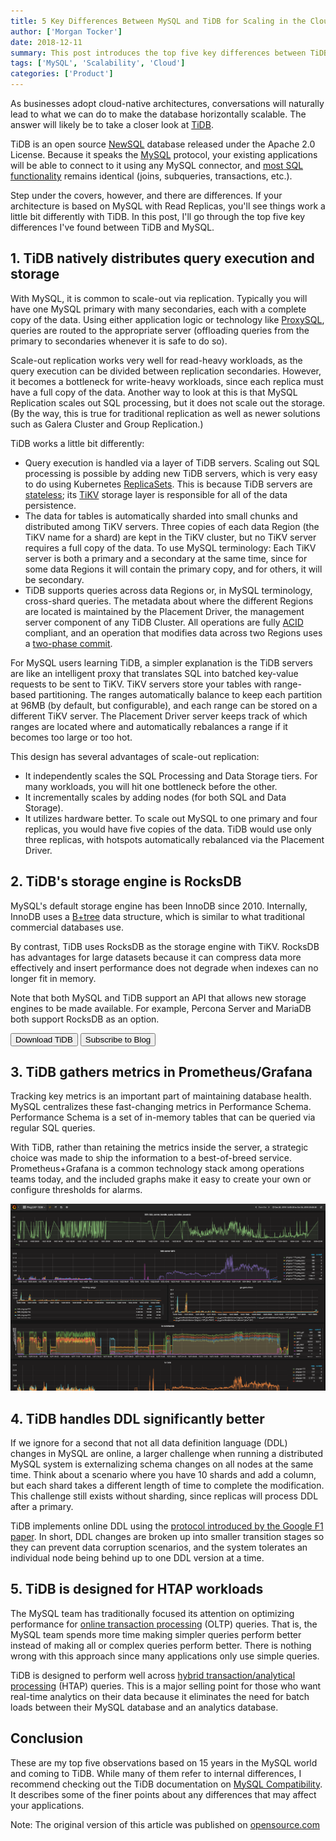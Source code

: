 ```yaml
---
title: 5 Key Differences Between MySQL and TiDB for Scaling in the Cloud
author: ['Morgan Tocker']
date: 2018-12-11
summary: This post introduces the top five key differences between TiDB and MySQL.
tags: ['MySQL', 'Scalability', 'Cloud']
categories: ['Product']
---
```


As businesses adopt cloud-native architectures, conversations will naturally lead to what we can do to make the database horizontally scalable. The answer will likely be to take a closer look at [TiDB](https://pingcap.com/docs/).

TiDB is an open source [NewSQL](https://en.wikipedia.org/wiki/NewSQL) database released under the Apache 2.0 License. Because it speaks the [MySQL](https://en.wikipedia.org/wiki/MySQL) protocol, your existing applications will be able to connect to it using any MySQL connector, and [most SQL functionality](https://docs.pingcap.com/tidb/v4.0/mysql-compatibility#compatibility-with-mysql) remains identical (joins, subqueries, transactions, etc.).

Step under the covers, however, and there are differences. If your architecture is based on MySQL with Read Replicas, you'll see things work a little bit differently with TiDB. In this post, I'll go through the top five key differences I've found between TiDB and MySQL.

## 1. TiDB natively distributes query execution and storage

With MySQL, it is common to scale-out via replication. Typically you will have one MySQL primary with many secondaries, each with a complete copy of the data. Using either application logic or technology like [ProxySQL](https://proxysql.com/), queries are routed to the appropriate server (offloading queries from the primary to secondaries whenever it is safe to do so).

Scale-out replication works very well for read-heavy workloads, as the query execution can be divided between replication secondaries. However, it becomes a bottleneck for write-heavy workloads, since each replica must have a full copy of the data. Another way to look at this is that MySQL Replication scales out SQL processing, but it does not scale out the storage. (By the way, this is true for traditional replication as well as newer solutions such as Galera Cluster and Group Replication.)

TiDB works a little bit differently:

- Query execution is handled via a layer of TiDB servers. Scaling out SQL processing is possible by adding new TiDB servers, which is very easy to do using Kubernetes [ReplicaSets](https://kubernetes.io/docs/concepts/workloads/controllers/replicaset/). This is because TiDB servers are [stateless](https://en.wikipedia.org/wiki/State_(computer_science)); its [TiKV](https://github.com/tikv/tikv/wiki) storage layer is responsible for all of the data persistence.
- The data for tables is automatically sharded into small chunks and distributed among TiKV servers. Three copies of each data Region (the TiKV name for a shard) are kept in the TiKV cluster, but no TiKV server requires a full copy of the data. To use MySQL terminology: Each TiKV server is both a primary and a secondary at the same time, since for some data Regions it will contain the primary copy, and for others, it will be secondary.
- TiDB supports queries across data Regions or, in MySQL terminology, cross-shard queries. The metadata about where the different Regions are located is maintained by the Placement Driver, the management server component of any TiDB Cluster. All operations are fully [ACID](https://en.wikipedia.org/wiki/ACID_(computer_science)) compliant, and an operation that modifies data across two Regions uses a [two-phase commit](https://en.wikipedia.org/wiki/Two-phase_commit_protocol).

For MySQL users learning TiDB, a simpler explanation is the TiDB servers are like an intelligent proxy that translates SQL into batched key-value requests to be sent to TiKV. TiKV servers store your tables with range-based partitioning. The ranges automatically balance to keep each partition at 96MB (by default, but configurable), and each range can be stored on a different TiKV server. The Placement Driver server keeps track of which ranges are located where and automatically rebalances a range if it becomes too large or too hot.

This design has several advantages of scale-out replication:

- It independently scales the SQL Processing and Data Storage tiers. For many workloads, you will hit one bottleneck before the other.
- It incrementally scales by adding nodes (for both SQL and Data Storage).
- It utilizes hardware better. To scale out MySQL to one primary and four replicas, you would have five copies of the data. TiDB would use only three replicas, with hotspots automatically rebalanced via the Placement Driver.

## 2. TiDB's storage engine is RocksDB

MySQL's default storage engine has been InnoDB since 2010. Internally, InnoDB uses a [B+tree](https://en.wikipedia.org/wiki/B%2B_tree) data structure, which is similar to what traditional commercial databases use.

By contrast, TiDB uses RocksDB as the storage engine with TiKV. RocksDB has advantages for large datasets because it can compress data more effectively and insert performance does not degrade when indexes can no longer fit in memory.

Note that both MySQL and TiDB support an API that allows new storage engines to be made available. For example, Percona Server and MariaDB both support RocksDB as an option.

<div class="trackable-btns">
    <a href="https://pingcap.com/download" onclick="trackViews('5 Key Differences Between MySQL and TiDB for Scaling in the Cloud', 'download-tidb-btn-middle')"><button>Download TiDB</button></a>
    <a href="https://share.hsforms.com/1e2W03wLJQQKPd1d9rCbj_Q2npzm" onclick="trackViews('5 Key Differences Between MySQL and TiDB for Scaling in the Cloud', 'subscribe-blog-btn-middle')"><button>Subscribe to Blog</button></a>
</div>

## 3. TiDB gathers metrics in Prometheus/Grafana

Tracking key metrics is an important part of maintaining database health. MySQL centralizes these fast-changing metrics in Performance Schema. Performance Schema is a set of in-memory tables that can be queried via regular SQL queries.

With TiDB, rather than retaining the metrics inside the server, a strategic choice was made to ship the information to a best-of-breed service. Prometheus+Grafana is a common technology stack among operations teams today, and the included graphs make it easy to create your own or configure thresholds for alarms.

![Grafana in TiDB](media/grafana-in-tidb.png)

## 4. TiDB handles DDL significantly better

If we ignore for a second that not all data definition language (DDL) changes in MySQL are online, a larger challenge when running a distributed MySQL system is externalizing schema changes on all nodes at the same time. Think about a scenario where you have 10 shards and add a column, but each shard takes a different length of time to complete the modification. This challenge still exists without sharding, since replicas will process DDL after a primary.

TiDB implements online DDL using the [protocol introduced by the Google F1 paper](https://static.googleusercontent.com/media/research.google.com/en//pubs/archive/41344.pdf). In short, DDL changes are broken up into smaller transition stages so they can prevent data corruption scenarios, and the system tolerates an individual node being behind up to one DDL version at a time.

## 5. TiDB is designed for HTAP workloads

The MySQL team has traditionally focused its attention on optimizing performance for [online transaction processing](https://en.wikipedia.org/wiki/Online_transaction_processing) (OLTP) queries. That is, the MySQL team spends more time making simpler queries perform better instead of making all or complex queries perform better. There is nothing wrong with this approach since many applications only use simple queries.

TiDB is designed to perform well across [hybrid transaction/analytical processing](https://en.wikipedia.org/wiki/Hybrid_transactional/analytical_processing_(HTAP)) (HTAP) queries. This is a major selling point for those who want real-time analytics on their data because it eliminates the need for batch loads between their MySQL database and an analytics database.

## Conclusion

These are my top five observations based on 15 years in the MySQL world and coming to TiDB. While many of them refer to internal differences, I recommend checking out the TiDB documentation on [MySQL Compatibility](https://pingcap.com/docs/v3.0/reference/mysql-compatibility). It describes some of the finer points about any differences that may affect your applications.

Note: The original version of this article was published on [opensource.com](https://opensource.com/article/18/11/key-differences-between-mysql-and-tidb)
